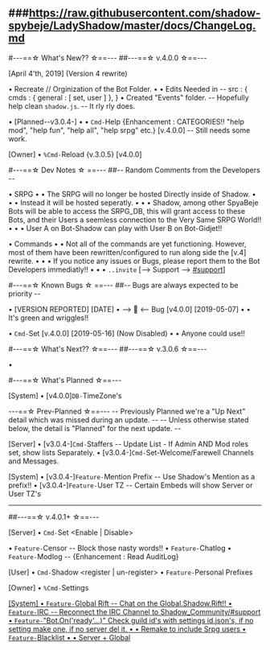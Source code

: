 ###https://raw.githubusercontent.com/shadow-spybeje/LadyShadow/master/docs/ChangeLog.md
----------
#---==☆ What's New?? ☆==---
  ##---==☆ v.4.0.0 ☆==---

[April 4'th, 2019] (Version 4 rewrite)

• Recreate // Orginization of the Bot Folder.
• • Edits Needed in -- src : {
  cmds : { general : [ set, user ] },
}
• Created "Events" folder. -- Hopefully help clean `shadow.js`. -- It rly rly does.


• [Planned--v3.0.4-]
• • `Cmd-`Help {Enhancement : CATEGORIES!! "help mod", "help fun", "help all", "help srpg" etc.} [v.4.0.0] -- Still needs some work.


[Owner]
• `%Cmd-`Reload {v.3.0.5} [v4.0.0]




#---==☆ Dev Notes ☆ ==---
  ##-- Random Comments from the Developers --

• SRPG
• • The SRPG will no longer be hosted Directly inside of Shadow.
• • • Instead it will be hosted seperatly.
• • • Shadow, among other SpyaBeje Bots will be able to access the SRPG_DB, this will grant access to these Bots, and their Users a seemless connection to the Very Same SRPG World!!
• • • User A on Bot-Shadow can play with User B on Bot-Gidjet!!



• Commands
• • Not all of the commands are yet functioning. However, most of them have been rewritten/configured to run along side the [v.4] rewrite.
• • • If you notice any issues or Bugs, please report them to the Bot Developers immediatly!!
• • • `..invite` [--> Support --> [#support](https://discordapp.com/channels/416906584900239370/499074006511517696)]



#---==☆ Known Bugs ☆ ==---
  ##-- Bugs are always expected to be priority --

• <BUG> [VERSION REPORTED] [DATE]
• --> 🐛 <-- Bug [v4.0.0] [2019-05-07]
• • It's green and wriggles!!

• `Cmd-`Set [v.4.0.0] [2019-05-16] (Now Disabled)
• • Anyone could use!!




#---==☆ What's Next?? ☆==---
   ##---==☆ v.3.0.6 ☆==---

•




#---==☆ What's Planned ☆==---

[System]
• [v4.0.0]`DB-`TimeZone's

 ---==☆ Prev-Planned ☆==---
  -- Previously Planned we're a "Up Next" detail which was missed during an update. --
  -- Unless otherwise stated below, the detail is "Planned" for the next update. --

[Server]
• [v3.0.4-]`Cmd-`Staffers -- Update List - If Admin AND Mod roles set, show lists Separately.
• [v3.0.4-]`Cmd-`Set-Welcome/Farewell Channels and Messages.

[System]
• [v3.0.4-]`Feature-`Mention Prefix -- Use Shadow's Mention as a prefix!!
• [v3.0.4-]`Feature-`User TZ -- Certain Embeds will show Server or User TZ's

-----
  ##---==☆ v.4.0.1+ ☆==---

[Server]
• `Cmd-`Set <Enable | Disable> <cmd>

• `Feature-`Censor -- Block those nasty words!!
• `Feature-`Chatlog
• `Feature-`Modlog -- {Enhancement : Read AuditLog}


[User]
• `Cmd-`Shadow <register | un-register>
• `Feature-`Personal Prefixes


[Owner]
• `%Cmd-`Settings <u> <id>


[System]
• `Feature-`Global Rift -- Chat on the Global.Shadow.Rift!!
• `Feature-`IRC -- Reconnect the IRC Channel to Shadow_Community/#support
• `Feature-`"Bot.On('ready'...)" Check guild id's with settings id.json's, if no setting make one, if no server del it.
• • Remake to include Srpg users
• `Feature-`Blacklist
• • Server + Global
